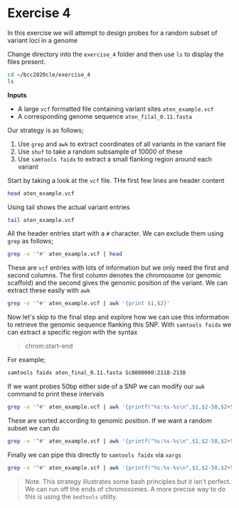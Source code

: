 # Exercise 4

In this exercise we will attempt to design probes for a random subset of variant loci in a genome

Change directory into the `exercise_4` folder and then use `ls` to display the files present. 
```bash
cd ~/bcc2020cle/exercise_4
ls
```

**Inputs**
- A large `vcf` formatted file containing variant sites `aten_example.vcf`
- A corresponding genome sequence `aten_filal_0.11.fasta`

Our strategy is as follows;

1. Use `grep` and `awk` to extract coordinates of all variants in the variant file
2. Use `shuf` to take a random subsample of 10000 of these
3. Use `samtools faidx` to extract a small flanking region around each variant

Start by taking a look at the `vcf` file.  THe first few lines are header content

```bash
head aten_example.vcf
```

Using tail shows the actual variant entries

```bash
tail aten_example.vcf
```

All the header entries start with a `#` character.  We can exclude them using `grep` as follows;

```bash
grep -v '^#' aten_example.vcf | head
```

These are `vcf` entries with lots of information but we only need the first and second columns.  The first column denotes the chromosome (or genomic scaffold) and the second gives the genomic position of the variant.  We can extract these easily with `awk`

```bash
grep -v '^#' aten_example.vcf | awk '{print $1,$2}'
```

Now let's skip to the final step and explore how we can use this information to retrieve the genomic sequence flanking this SNP. With `samtools faidx` we can extract a specific region with the syntax

> chrom:start-end

For example;

```bash
samtools faidx aten_final_0.11.fasta Sc0000000:2118-2138
```

If we want probes 50bp either side of a SNP we can modify our `awk` command to print these intervals

```bash
grep -v '^#' aten_example.vcf | awk '{printf("%s:%s-%s\n",$1,$2-50,$2+50)}'
```

These are sorted according to genomic position.  If we want a random subset we can do

```bash
grep -v '^#' aten_example.vcf | awk '{printf("%s:%s-%s\n",$1,$2-50,$2+50)}' | shuf -n 1000
```

Finally we can pipe this directly to `samtools faidx` via `xargs`

```bash
grep -v '^#' aten_example.vcf | awk '{printf("%s:%s-%s\n",$1,$2-50,$2+50)}' | shuf -n 1000 | xargs samtools faidx aten_final_0.11.fasta
```

> Note. This strategy illustrates some bash principles but it isn't perfect.  We can run off the ends of chromosomes. A more precise way to do this is using the `bedtools` utility.





